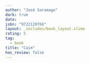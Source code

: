 ```yaml
---
author: "José Saramago"
dark: true
date: 
isbn: "972212076X"
layout: _includes/book_layout.slime
rating: 5
tag:
  - book
title: "Caim"
has_review: false
---
```



